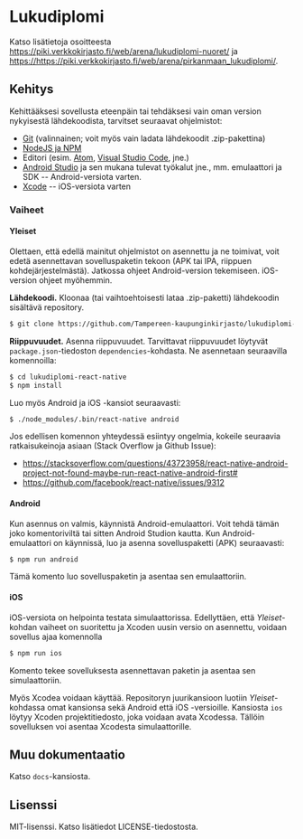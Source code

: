 # Lukudiplomi

Katso lisätietoja osoitteesta <https://piki.verkkokirjasto.fi/web/arena/lukudiplomi-nuoret/> ja <https://https://piki.verkkokirjasto.fi/web/arena/pirkanmaan_lukudiplomi/>.

## Kehitys

Kehittääksesi sovellusta eteenpäin tai tehdäksesi vain oman version nykyisestä lähdekoodista, tarvitset seuraavat ohjelmistot:

- [Git](https://git-scm.com) (valinnainen; voit myös vain ladata lähdekoodit .zip-pakettina)
- [NodeJS ja NPM](https://nodejs.org/en/)
- Editori (esim. [Atom](https://atom.io), [Visual Studio Code](https://code.visualstudio.com), jne.)
- [Android Studio](https://developer.android.com/studio) ja sen mukana tulevat työkalut jne., mm. emulaattori ja SDK -- Android-versiota varten.
- [Xcode](https://developer.apple.com/xcode/) -- iOS-versiota varten

### Vaiheet

#### Yleiset

Olettaen, että edellä mainitut ohjelmistot on asennettu ja ne toimivat, voit edetä asennettavan sovelluspaketin tekoon (APK tai IPA, riippuen kohdejärjestelmästä). Jatkossa ohjeet Android-version tekemiseen. iOS-version ohjeet myöhemmin.

**Lähdekoodi.** Kloonaa (tai vaihtoehtoisesti lataa .zip-paketti) lähdekoodin sisältävä repository.

```bash
$ git clone https://github.com/Tampereen-kaupunginkirjasto/lukudiplomi-react-native.git
```

**Riippuvuudet.** Asenna riippuvuudet. Tarvittavat riippuvuudet löytyvät `package.json`-tiedoston `dependencies`-kohdasta. Ne asennetaan seuraavilla komennoilla:

```bash
$ cd lukudiplomi-react-native
$ npm install
```

Luo myös Android ja iOS -kansiot seuraavasti:

```bash
$ ./node_modules/.bin/react-native android
```

Jos edellisen komennon yhteydessä esiintyy ongelmia, kokeile seuraavia ratkaisukeinoja asiaan (Stack Overflow ja Github Issue):

- https://stacksoverflow.com/questions/43723958/react-native-android-project-not-found-maybe-run-react-native-android-first#
- https://github.com/facebook/react-native/issues/9312

#### Android

Kun asennus on valmis, käynnistä Android-emulaattori. Voit tehdä tämän joko komentoriviltä tai sitten Android Studion kautta. Kun Android-emulaattori on käynnissä, luo ja asenna sovelluspaketti (APK) seuraavasti:

```bash
$ npm run android
```

Tämä komento luo sovelluspaketin ja asentaa sen emulaattoriin.

#### iOS

iOS-versiota on helpointa testata simulaattorissa. Edellyttäen, että _Yleiset_-kohdan vaiheet on suoritettu ja Xcoden uusin versio on asennettu, voidaan sovellus ajaa komennolla

```bash
$ npm run ios
```

Komento tekee sovelluksesta asennettavan paketin ja asentaa sen simulaattoriin.

Myös Xcodea voidaan käyttää. Repositoryn juurikansioon luotiin _Yleiset_-kohdassa omat kansionsa sekä Android että iOS -versioille. Kansiosta `ios` löytyy Xcoden projektitiedosto, joka voidaan avata Xcodessa. Tällöin sovelluksen voi asentaa Xcodesta simulaattorille.

## Muu dokumentaatio

Katso `docs`-kansiosta.

## Lisenssi

MIT-lisenssi. Katso lisätiedot LICENSE-tiedostosta.
